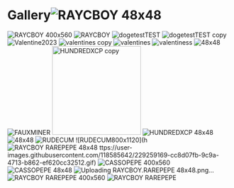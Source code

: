 # Gallery![RAYCBOY 48x48](https://user-images.githubusercontent.com/118585642/216810468-f2d41a4b-466c-4973-b7e2-add8c5851028.png)
![RAYCBOY 400x560](https://user-images.githubusercontent.com/118585642/216810469-e2c628b6-2b9f-456b-8741-0d7b1f124e21.png)
![RAYCBOY](https://user-images.githubusercontent.com/118585642/216810471-2d6df6fb-73a2-427e-b46f-ad4e16945189.png)
![dogetestTEST](https://user-images.githubusercontent.com/118585642/216822751-58e3c165-a279-43ec-8adc-bd5b5ca6097f.jpg)
![dogetestTEST copy](https://user-images.githubusercontent.com/118585642/216823047-8854f4b9-4f13-426d-a131-a12159e249c2.png)
![Valentine2023](https://user-images.githubusercontent.com/118585642/218884225-9ae61674-c84b-4927-a67e-a3abd15c4017.gif)
![valentines copy](https://user-images.githubusercontent.com/118585642/218884880-b877f87c-4519-4fe6-a38b-30a21ae04f37.png)
![valentines](https://user-images.githubusercontent.com/118585642/218884893-2e038903-c38d-4176-b177-5b44404c602a.png)
![valentiness](https://user-images.githubusercontent.com/118585642/218884896-58d7e96a-bec4-4064-a348-2d9d5c662410.png)
![48x48](https://user-images.githubusercontent.com/118585642/220174141-58b78860-b773-46f7-bfe8-d9c6fcbf2295.png)
![FAUXMINER](https://user-images.githubusercontent.com/118585642/220174148-b412af2f-dfe9-44f6-a7fb-db8fece79e05.png)
<img width="200" alt="HUNDREDXCP copy" src="https://user-images.githubusercontent.com/118585642/222320319-df1fabcb-5ea4-49b6-8c8b-355c5d01b92c.png">
![HUNDREDXCP 48x48](https://user-images.githubusercontent.com/118585642/222326094-f517c20e-73be-47f2-9ef4-5b4d637aa215.png)
![48x48](https://user-images.githubusercontent.com/118585642/229198703-315a115a-0310-449e-b482-ae0181291467.png)
![RUDECUM](https://user-images.githubusercontent.com/118585642/229198706-c6c6c77d-3473-4a75-89e8-cdde34444904.gif)
![RUDECUM800x1120](h![RAYCBOY RAREPEPE 48x48](https://github.com/tp-7/Gallery/assets/118585642/845ad647-03e1-4036-8466-bec90387f490)
ttps://user-images.githubusercontent.com/118585642/229259169-cc8d07fb-9c9a-4713-b862-ef620cc32512.gif)
![CASSOPEPE 400x560](https://user-images.githubusercontent.com/118585642/230794136-43609403-ac0e-4372-8734-6b29ee1a5e59.gif)
![CASSOPEPE 48x48](https://user-images.githubusercontent.com/118585642/230794163-2be1e21a-0cda-48c8-a121-bd7248932c8a.png)
![Uploading RAYCBOY.RAREPEPE 48x48.png…]()
![RAYCBOY RAREPEPE 400x560](https://github.com/tp-7/Gallery/assets/118585642/49c845ae-7a37-49e8-bb24-190aeb28a24e)
![RAYCBOY RAREPEPE](https://github.com/tp-7/Gallery/assets/118585642/d19bdf48-2196-4700-892d-d5bee852c970)
